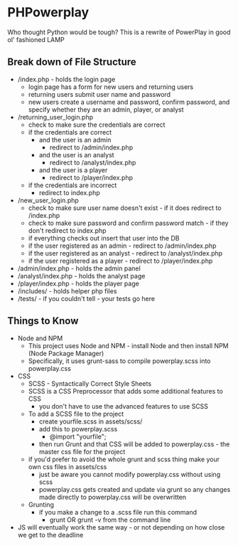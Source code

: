 # PHPowerplay

Who thought Python would be tough? This is a rewrite of PowerPlay in good ol' fashioned LAMP

## Break down of File Structure
* /index.php - holds the login page 
    * login page has a form for new users and returning users 
    * returning users submit user name and password 
    * new users create a username and password, confirm password, and specify whether they are an admin, player, or analyst
* /returning_user_login.php
    * check to make sure the credentials are correct  
    * if the credentials are correct 
        * and the user is an admin
            * redirect to /admin/index.php
        * and the user is an analyst
            * redirect to /analyst/index.php
        * and the user is a player 
            * redirect to /player/index.php
    * if the credentials are incorrect 
        * redirect to index.php
* /new_user_login.php
    * check to make sure user name doesn't exist - if it does redirect to /index.php
    * check to make sure password and confirm password match - if they don't redirect to index.php 
    * if everything checks out insert that user into the DB 
    * if the user registered as an admin - redirect to /admin/index.php
    * if the user registered as an analyst - redirect to /analyst/index.php
    * if the user registered as a player - redirect to /player/index.php
* /admin/index.php - holds the admin panel
* /analyst/index.php - holds the analyst page 
* /player/index.php - holds the player page 
* /includes/ - holds helper php files 
* /tests/ - if you couldn't tell - your tests go here 

## Things to Know 

* Node and NPM
    * This project uses Node and NPM - install Node and then install NPM (Node Package Manager)
    * Specifically, it uses grunt-sass to compile powerplay.scss into powerplay.css 
* CSS 
    * SCSS - Syntactically Correct Style Sheets 
    * SCSS is a CSS Preprocessor that adds some additional features to CSS 
        * you don't have to use the advanced features to use SCSS 
    * To add a SCSS file to the project 
        * create yourfile.scss in assets/scss/
        * add this to powerplay.scss
            * @import "yourfile"; 
        * then run Grunt and that CSS will be added to powerplay.css - the master css file for the project 
    * if you'd prefer to avoid the whole grunt and scss thing make your own css files in assets/css 
        * just be aware you cannot modify powerplay.css without using scss
        * powerplay.css gets created and update via grunt so any changes made directly to powerplay.css will be overwritten
    * Grunting 
        * if you make a change to a .scss file run this command 
            * grunt OR grunt -v from the command line 
* JS will eventually work the same way - or not depending on how close we get to the deadline 